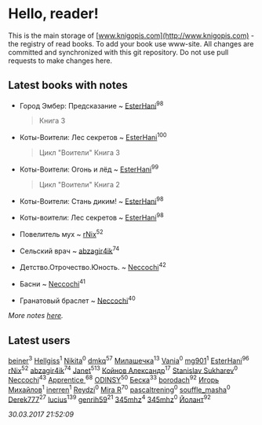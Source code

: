 # Hello, reader!
This is the main storage of [www.knigopis.com](http://www.knigopis.com) - the registry of read books.
To add your book use www-site. All changes are committed and synchronized with this git repository.
Do not use pull requests to make changes here.


## Latest books with notes
* Город Эмбер: Предсказание ~ [EsterHani](users/305/30558181-vkontakte)<sup>98</sup>
    > Книга 3

* Коты-Воители: Лес секретов ~ [EsterHani](users/305/30558181-vkontakte)<sup>100</sup>
    > Цикл "Воители"
    > Книга 3

* Коты-Воители: Огонь и лёд ~ [EsterHani](users/305/30558181-vkontakte)<sup>99</sup>
    > Цикл "Воители"
    > Книга 2

* Коты-Воители: Стань диким! ~ [EsterHani](users/305/30558181-vkontakte)<sup>98</sup>

* Коты-воители: Лес секретов ~ [EsterHani](users/305/30558181-vkontakte)<sup>98</sup>

* Повелитель мух ~ [rNix](users/115/115622071-twitter)<sup>52</sup>

* Сельский врач ~ [abzagir4ik](users/362/3621623-vkontakte)<sup>74</sup>

* Детство.Отрочество.Юность. ~ [Neccochi](users/126/12601720503917094896-mailru)<sup>42</sup>

* Басни ~ [Neccochi](users/126/12601720503917094896-mailru)<sup>41</sup>

* Гранатовый браслет ~ [Neccochi](users/126/12601720503917094896-mailru)<sup>40</sup>


_More notes [here](latest_books_with_notes.md)._


## Latest users
[beiner](users/118/118330474331574680123-google)<sup>3</sup> 
[Hellgiss](users/106/106805009126778959980-google)<sup>1</sup> 
[Nikita](users/100/100684315-vkontakte)<sup>0</sup> 
[dmkq](users/142/1427317190926206-facebook)<sup>57</sup> 
[Милашечка](users/200/200601396-vkontakte)<sup>13</sup> 
[Vania](users/190/190338334-vkontakte)<sup>0</sup> 
[mg901](users/112/112661510199640943702-google)<sup>1</sup> 
[EsterHani](users/305/30558181-vkontakte)<sup>96</sup> 
[rNix](users/115/115622071-twitter)<sup>52</sup> 
[abzagir4ik](users/362/3621623-vkontakte)<sup>74</sup> 
[Janet](users/205/20565064-vkontakte)<sup>513</sup> 
[Койнов Александр](users/414/414040473-vkontakte)<sup>17</sup> 
[Stanislav Sukharev](users/162/16237346307809983184-mailru)<sup>0</sup> 
[Neccochi](users/126/12601720503917094896-mailru)<sup>43</sup> 
[Apprentice ](users/528/52821952-vkontakte)<sup>68</sup> 
[ODINSY](users/100/100978570902186865324-google)<sup>50</sup> 
[Беска](users/157/1577468-vkontakte)<sup>33</sup> 
[borodach](users/157/15706320-vkontakte)<sup>92</sup> 
[Игорь Михайлов](users/297/2977673085170791915-mailru)<sup>1</sup> 
[inerren](users/479/4794559699-twitter)<sup>1</sup> 
[Reydzi](users/729/72921911-vkontakte)<sup>0</sup> 
[Mira R](users/103/103293621948650602575-google)<sup>70</sup> 
[pascaltrening](users/116/1168869274-facebook)<sup>0</sup> 
[souffle_masha](users/sou/souffle_masha-lastfm)<sup>0</sup> 
[Derek777](users/153/15386028-yandex)<sup>27</sup> 
[lucius](users/838/83820536-yandex)<sup>139</sup> 
[genrih59](users/872/872361436199401-facebook)<sup>21</sup> 
[345mhz](users/107/107233253672325058205-google)<sup>4</sup> 
[345mhz](users/100/100057153114799209630-google)<sup>0</sup> 
[Йолант](users/104/104690883692185089260-google)<sup>92</sup> 


_30.03.2017 21:52:09_
